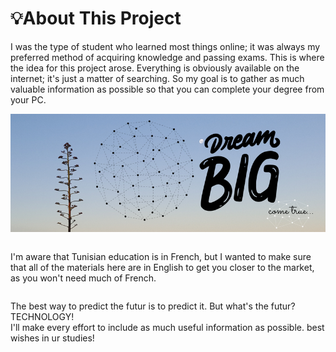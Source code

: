 # 💡About This Project

I was the type of student who learned most things online; it was always my preferred method of acquiring knowledge and passing exams. This is where the idea for this project arose. Everything is obviously available on the internet; it's just a matter of searching. So my goal is to gather as much valuable information as possible so that you can complete your degree from your PC. 




![Mountain](images/dream.png ':class=banner-tall-image')  



<div class="row">
<div class="column">

I'm aware that Tunisian education is in French, but I wanted to make sure that all of the materials here are in English to get you closer to the market, as you won't need much of French.
</div>
<div class="column">

The best way to predict the futur is to predict it. But what's the futur? TECHNOLOGY! <br>
I'll make every effort to include as much useful information as possible. best wishes in ur studies! 
</div>
</div>
